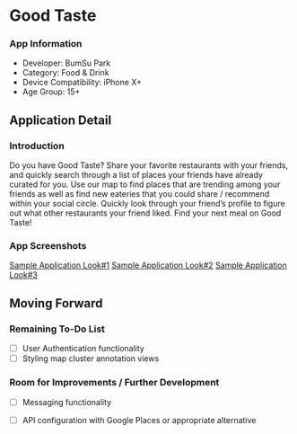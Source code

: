# Good Taste

### App Information 
* Developer: BumSu Park
* Category: Food & Drink
* Device Compatibility: iPhone X+
* Age Group: 15+

## Application Detail

### Introduction 
Do you have Good Taste? Share your favorite restaurants with your friends, and quickly search through a list of places your friends have already curated for you. Use our map to find places that are trending among your friends as well as find new eateries that you could share / recommend within your social circle. Quickly look through your friend’s profile to figure out what other restaurants your friend liked. Find your next meal on Good Taste!

### App Screenshots
[Sample Application Look#1](https://github.com/bspark2318/good-taste-ios/blob/main/screen-shots/PlaceDetailSS.png)
[Sample Application Look#2](https://github.com/bspark2318/good-taste-ios/blob/main/screen-shots/AccountDetailSS.png)
[Sample Application Look#3](https://github.com/bspark2318/good-taste-ios/blob/main/screen-shots/PlaceFocusSS.png)

## Moving Forward

### Remaining To-Do List 
- [ ] User Authentication functionality
- [ ] Styling map cluster annotation views 

### Room for Improvements / Further Development
- [ ] Messaging functionality 
- [ ] API configuration with Google Places or appropriate alternative


